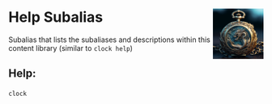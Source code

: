 <h1>Help Subalias<img align="right" src="../Data/main.png" width="100px"></h1>

Subalias that lists the subaliases and descriptions within this content library (similar to `clock help`)

## Help:
`clock`